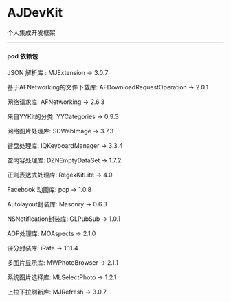 # AJDevKit
个人集成开发框架

---

#### pod 依赖包

JSON 解析库 : MJExtension                                   -> 3.0.7

基于AFNetworking的文件下载库: AFDownloadRequestOperation    -> 2.0.1

网络请求库: AFNetworking                                    -> 2.6.3

来自YYKit的分类: YYCategories                               -> 0.9.3

网络图片处理库: SDWebImage                                  -> 3.7.3

键盘处理库: IQKeyboardManager                               -> 3.3.4

空内容处理库: DZNEmptyDataSet                               -> 1.7.2

正则表达式处理库: RegexKitLite                              -> 4.0

Facebook 动画库: pop                                        -> 1.0.8

Autolayout封装库: Masonry                                   -> 0.6.3

NSNotification封装库: GLPubSub                              -> 1.0.1

AOP处理库: MOAspects                                        -> 2.1.0

评分封装库: iRate                                           -> 1.11.4

多图片显示库: MWPhotoBrowser                                -> 2.1.1

系统图片选择库: MLSelectPhoto                               -> 1.2.1

上拉下拉刷新库: MJRefresh                                   -> 3.0.7
